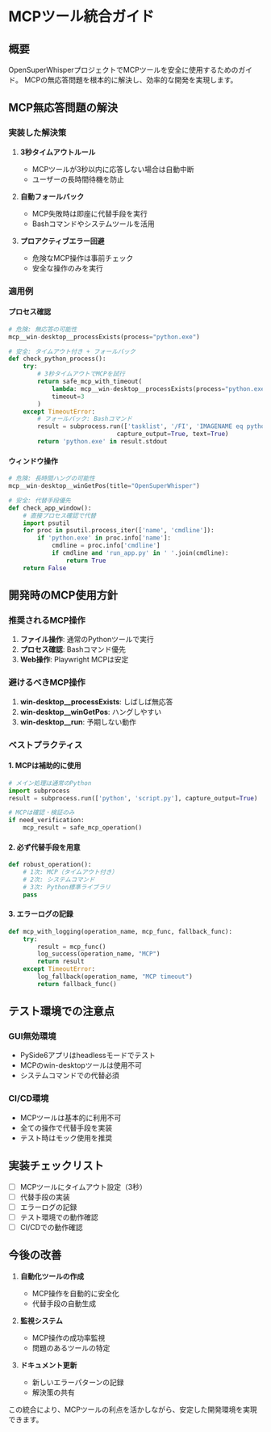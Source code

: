 # MCPツール統合ガイド

## 概要

OpenSuperWhisperプロジェクトでMCPツールを安全に使用するためのガイド。
MCPの無応答問題を根本的に解決し、効率的な開発を実現します。

## MCP無応答問題の解決

### 実装した解決策

1. **3秒タイムアウトルール**
   - MCPツールが3秒以内に応答しない場合は自動中断
   - ユーザーの長時間待機を防止

2. **自動フォールバック**
   - MCP失敗時は即座に代替手段を実行
   - Bashコマンドやシステムツールを活用

3. **プロアクティブエラー回避**
   - 危険なMCP操作は事前チェック
   - 安全な操作のみを実行

### 適用例

#### プロセス確認
```python
# 危険: 無応答の可能性
mcp__win-desktop__processExists(process="python.exe")

# 安全: タイムアウト付き + フォールバック
def check_python_process():
    try:
        # 3秒タイムアウトでMCPを試行
        return safe_mcp_with_timeout(
            lambda: mcp__win-desktop__processExists(process="python.exe"),
            timeout=3
        )
    except TimeoutError:
        # フォールバック: Bashコマンド
        result = subprocess.run(['tasklist', '/FI', 'IMAGENAME eq python.exe'], 
                              capture_output=True, text=True)
        return 'python.exe' in result.stdout
```

#### ウィンドウ操作
```python
# 危険: 長時間ハングの可能性
mcp__win-desktop__winGetPos(title="OpenSuperWhisper")

# 安全: 代替手段優先
def check_app_window():
    # 直接プロセス確認で代替
    import psutil
    for proc in psutil.process_iter(['name', 'cmdline']):
        if 'python.exe' in proc.info['name']:
            cmdline = proc.info['cmdline']
            if cmdline and 'run_app.py' in ' '.join(cmdline):
                return True
    return False
```

## 開発時のMCP使用方針

### 推奨されるMCP操作
1. **ファイル操作**: 通常のPythonツールで実行
2. **プロセス確認**: Bashコマンド優先
3. **Web操作**: Playwright MCPは安定

### 避けるべきMCP操作
1. **win-desktop__processExists**: しばしば無応答
2. **win-desktop__winGetPos**: ハングしやすい
3. **win-desktop__run**: 予期しない動作

### ベストプラクティス

#### 1. MCPは補助的に使用
```python
# メイン処理は通常のPython
import subprocess
result = subprocess.run(['python', 'script.py'], capture_output=True)

# MCPは確認・検証のみ
if need_verification:
    mcp_result = safe_mcp_operation()
```

#### 2. 必ず代替手段を用意
```python
def robust_operation():
    # 1次: MCP（タイムアウト付き）
    # 2次: システムコマンド
    # 3次: Python標準ライブラリ
    pass
```

#### 3. エラーログの記録
```python
def mcp_with_logging(operation_name, mcp_func, fallback_func):
    try:
        result = mcp_func()
        log_success(operation_name, "MCP")
        return result
    except TimeoutError:
        log_fallback(operation_name, "MCP timeout")
        return fallback_func()
```

## テスト環境での注意点

### GUI無効環境
- PySide6アプリはheadlessモードでテスト
- MCPのwin-desktopツールは使用不可
- システムコマンドでの代替必須

### CI/CD環境
- MCPツールは基本的に利用不可
- 全ての操作で代替手段を実装
- テスト時はモック使用を推奨

## 実装チェックリスト

- [ ] MCPツールにタイムアウト設定（3秒）
- [ ] 代替手段の実装
- [ ] エラーログの記録
- [ ] テスト環境での動作確認
- [ ] CI/CDでの動作確認

## 今後の改善

1. **自動化ツールの作成**
   - MCP操作を自動的に安全化
   - 代替手段の自動生成

2. **監視システム**
   - MCP操作の成功率監視
   - 問題のあるツールの特定

3. **ドキュメント更新**
   - 新しいエラーパターンの記録
   - 解決策の共有

この統合により、MCPツールの利点を活かしながら、安定した開発環境を実現できます。